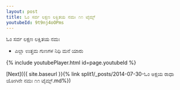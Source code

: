 ```yaml
---
layout: post
title: ಓಂ ಸರ್ವ ಲಕ್ಷಣ ಲಕ್ಷಿತಯ ನಮಃ ೧೧ ಟೈಮ್ಸ್
youtubeId: 9t9nj4oOPms
---
```

 
 
 ಓಂ ಸರ್ವ ಲಕ್ಷಣ ಲಕ್ಷಿತಯ ನಮಃ  
 
 -  ಎಲ್ಲಾ ಉತ್ತಮ ಗುಣಗಳ ನಿಧಿ ಮನೆ ಯಾರು 
 
  
 
  
 
 
 
 
 
 


{% include youtubePlayer.html id=page.youtubeId %}
 
[Next]({{ site.baseurl }}{% link  split1/_posts/2014-07-30-ಓಂ ಅಕ್ಷಯ ರಾಧಾ ಯೋಗಿನೇ ನಮಃ ೧೧ ಟೈಮ್ಸ್.md%})
 
